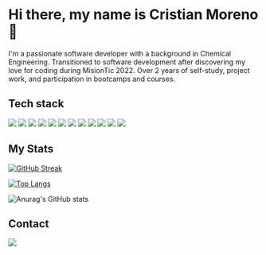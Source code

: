 # Hi there, my name is Cristian Moreno 👋

I'm a passionate software developer with a background in Chemical Engineering. Transitioned to software development after discovering my love for coding during MisionTic 2022. Over 2 years of self-study, project work, and participation in bootcamps and courses. 

## Tech stack

<p>
    <img src = "https://img.shields.io/badge/Java-ED8B00?style=for-the-badge&logo=openjdk&logoColor=white">
    <img src = "https://img.shields.io/badge/Python-14354C?style=for-the-badge&logo=python&logoColor=white">
    <img src = "https://img.shields.io/badge/C%23-239120?style=for-the-badge&logo=c-sharp&logoColor=white">
    <img src = "https://img.shields.io/badge/JavaScript-323330?style=for-the-badge&logo=javascript&logoColor=F7DF1E">
    <img src = "https://img.shields.io/badge/Spring-6DB33F?style=for-the-badge&logo=spring&logoColor=white">
    <img src = "https://img.shields.io/badge/Django-092E20?style=for-the-badge&logo=django&logoColor=white">
    <img src = "https://img.shields.io/badge/Flask-000000?style=for-the-badge&logo=flask&logoColor=white">
    <img src = "https://img.shields.io/badge/.NET-5C2D91?style=for-the-badge&logo=.net&logoColor=white">
    <img src = "https://img.shields.io/badge/React-20232A?style=for-the-badge&logo=react&logoColor=61DAFB">
    <img src = "https://img.shields.io/badge/MySQL-00000F?style=for-the-badge&logo=mysql&logoColor=white">
    <img src = "https://img.shields.io/badge/PostgreSQL-316192?style=for-the-badge&logo=postgresql&logoColor=white">
    <img src = "https://img.shields.io/badge/MongoDB-4EA94B?style=for-the-badge&logo=mongodb&logoColor=white">
</p>

## My Stats

[![GitHub Streak](http://github-readme-streak-stats.herokuapp.com?user=crismor13&theme=dark&background=000000)](https://git.io/streak-stats)

[![Top Langs](https://github-readme-stats.vercel.app/api/top-langs/?username=crismor13&layout=compact&theme=vision-friendly-dark)](https://github.com/anuraghazra/github-readme-stats)

![Anurag's GitHub stats](https://github-readme-stats.vercel.app/api?username=crismor13&show_icons=true&theme=dark)

## Contact

<a href = "https://www.linkedin.com/in/cristian-moreno-monsalve-336880247/">
    <img src = "https://img.shields.io/badge/LinkedIn-0077B5?style=for-the-badge&logo=linkedin&logoColor=white">
</a>

<!--
**crismor13/crismor13** is a ✨ _special_ ✨ repository because its `README.md` (this file) appears on your GitHub profile.

Here are some ideas to get you started:

- 🔭 I’m currently working on ...
- 🌱 I’m currently learning ...
- 👯 I’m looking to collaborate on ...
- 🤔 I’m looking for help with ...
- 💬 Ask me about ...
- 📫 How to reach me: ...
- 😄 Pronouns: ...
- ⚡ Fun fact: ...
-->
